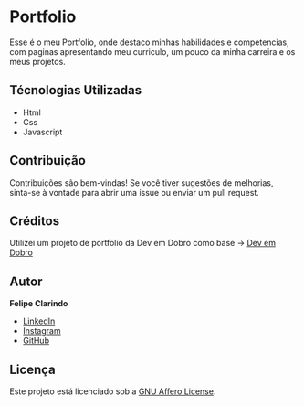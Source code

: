 # Portfolio
Esse é o meu Portfolio, onde destaco minhas habilidades e competencias, com paginas apresentando meu curriculo, um pouco da minha carreira e os meus projetos.

## Técnologias Utilizadas

- Html
- Css
- Javascript

## Contribuição

Contribuições são bem-vindas! Se você tiver sugestões de melhorias, sinta-se à vontade para abrir uma issue ou enviar um pull request.

## Créditos

Utilizei um projeto de portfolio da Dev em Dobro como base -> [Dev em Dobro]([https://www.linkedin.com/in/felipe-clarindo-934578289/](https://www.youtube.com/@DevemDobro))

## Autor

 **Felipe Clarindo**
  - [LinkedIn](https://www.linkedin.com/in/felipe-clarindo-934578289/)
  - [Instagram](https://www.instagram.com/lipethegoat)
  - [GitHub](https://github.com/felipeclarindo)

## Licença

Este projeto está licenciado sob a [GNU Affero License](https://www.gnu.org/licenses/agpl-3.0.html).
